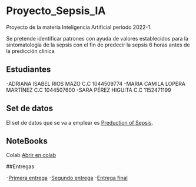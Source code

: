 # Proyecto_Sepsis_IA

Proyecto de la materia Inteligencia Artificial periodo 2022-1.

Se pretende identificar patrones con ayuda de valores establecidos para la sintomatología de la sepsis con el fin de predecir la sepsis 6 horas antes de la predicción clínica

## Estudiantes 

-ADRIANA ISABEL RIOS MAZO C.C 1044509774
-MARIA CAMILA LOPERA MARTÍNEZ C.C 1044507600
-SARA PÉREZ HIGUITA  C.C 1152471199

## Set de datos 

El set de datos que se va a emplear es [Preduction of Sepsis](https://www.kaggle.com/datasets/salikhussaini49/prediction-of-sepsis). 

## NoteBooks

Colab [Abrir en colab](https://colab.research.google.com/drive/1gzx6JX5oagV_ZqHH7bof3GoTPxYAnIGS?hl=es#scrollTo=tK-seimrB3ta)

##Entregas 

-[Primera entrega]()
-[Segundo entrega]()
-[Entrega final]()


